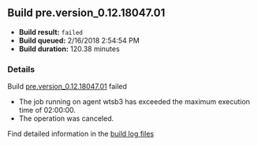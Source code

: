## Build pre.version_0.12.18047.01
- **Build result:** `failed`
- **Build queued:** 2/16/2018 2:54:54 PM
- **Build duration:** 120.38 minutes
### Details
Build [pre.version_0.12.18047.01](https://winappstudio.visualstudio.com/web/build.aspx?pcguid=a4ef43be-68ce-4195-a619-079b4d9834c2&builduri=vstfs%3a%2f%2f%2fBuild%2fBuild%2f25030) failed

+ The job running on agent wtsb3 has exceeded the maximum execution time of 02:00:00.
+ The operation was canceled.

Find detailed information in the [build log files](https://uwpctdiags.blob.core.windows.net/buildlogs/pre.version_0.12.18047.01_logs.zip)
